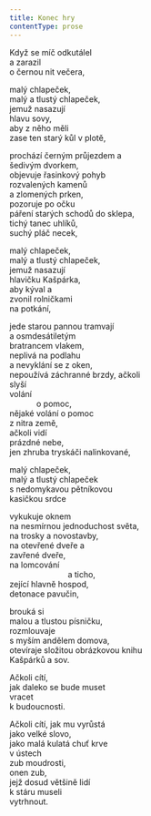 ```yaml
---
title: Konec hry
contentType: prose
---
```


Když se míč odkutálel  
a zarazil  
o černou nit večera,

malý chlapeček,  
malý a tlustý chlapeček,  
jemuž nasazují  
hlavu sovy,  
aby z něho měli  
zase ten starý kůl v plotě,

prochází černým průjezdem a  
šedivým dvorkem,  
objevuje řasinkový pohyb  
rozvalených kamenů  
a zlomených prken,  
pozoruje po očku  
páření starých schodů do sklepa,  
tichý tanec uhlíků,  
suchý pláč necek,

malý chlapeček,  
malý a tlustý chlapeček,  
jemuž nasazují  
hlavičku Kašpárka,  
aby kýval a  
zvonil rolničkami  
na potkání,

jede starou pannou tramvají  
a osmdesátiletým  
bratrancem vlakem,  
neplivá na podlahu  
a nevyklání se z oken,  
nepoužívá záchranné brzdy, ačkoli  
slyší  
volání  
            o pomoc,  
nějaké volání o pomoc  
z nitra země,  
ačkoli vidí  
prázdné nebe,  
jen zhruba tryskáči nalinkované,

malý chlapeček,  
malý a tlustý chlapeček  
s nedomykavou pětníkovou  
kasičkou srdce

vykukuje oknem  
na nesmírnou jednoduchost světa,  
na trosky a novostavby,  
na otevřené dveře a  
zavřené dveře,  
na lomcování  
                          a ticho,  
zející hlavně hospod,  
detonace pavučin,

brouká si  
malou a tlustou písničku,  
rozmlouvaje  
s myším andělem domova,  
otevíraje složitou obrázkovou knihu  
Kašpárků a sov.

Ačkoli cítí,  
jak daleko se bude muset  
vracet  
k budoucnosti.

Ačkoli cítí, jak mu vyrůstá  
jako velké slovo,  
jako malá kulatá chuť krve  
v ústech  
zub moudrosti,  
onen zub,  
jejž dosud většině lidí  
k stáru museli  
vytrhnout.
